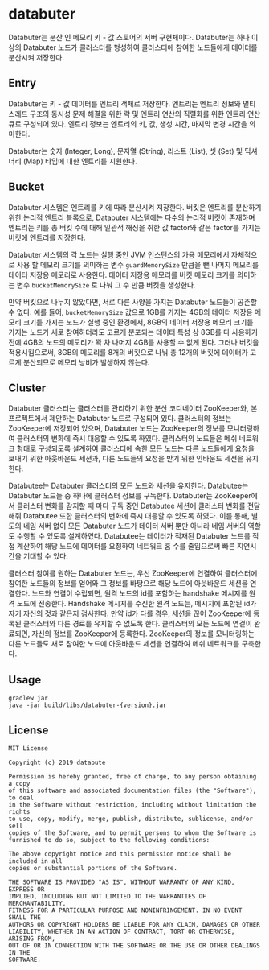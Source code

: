 # databuter

Databuter는 분산 인 메모리 키 - 값 스토어의 서버 구현체이다. Databuter는 하나 이상의 Databuter 노드가 클러스터를 형성하여 클러스터에 참여한 노드들에게 데이터를 분산시켜 저장한다.

## Entry

Databuter는 키 - 값 데이터를 엔트리 객체로 저장한다. 엔트리는 엔트리 정보와 멀티 스레드 구조의 동시성 문제 해결을 위한 락 및 엔트리 연산의 직렬화를 위한 엔트리 연산 큐로 구성되어 있다. 엔트리 정보는 엔트리의 키, 값, 생성 시간, 마지막 변경 시간을 의미한다.

Databuter는 숫자 (Integer, Long), 문자열 (String), 리스트 (List), 셋 (Set) 및 딕셔너리 (Map) 타입에 대한 엔트리를 지원한다.

## Bucket

Databuter 시스템은 엔트리를 키에 따라 분산시켜 저장한다. 버킷은 엔트리를 분산하기 위한 논리적 엔트리 블록으로, Databuter 시스템에는 다수의 논리적 버킷이 존재하며 엔트리는 키를 총 버킷 수에 대해 일관적 해싱을 취한 값 factor와 같은 factor를 가지는 버킷에 엔트리를 저장한다.

Databuter 시스템의 각 노드는 실행 중인 JVM 인스턴스의 가용 메모리에서 자체적으로 사용 할 메모리 크기를 의미하는 변수 `guardMemorySize` 만큼을 뺀 나머지 메모리를 데이터 저장용 메모리로 사용한다. 데이터 저장용 메모리를 버킷 메모리 크기를 의미하는 변수 `bucketMemorySize` 로 나눠 그 수 만큼 버킷을 생성한다.

만약 버킷으로 나누지 않았다면, 서로 다른 사양을 가지는 Databuter 노드들이 공존할 수 없다. 예를 들어, `bucketMemorySize` 값으로 1GB를 가지는 4GB의 데이터 저장용 메모리 크기를 가지는 노드가 실행 중인 환경에서, 8GB의 데이터 저장용 메모리 크기를 가지는 노드가 새로 참여하더라도 고르게 분포되는 데이터 특성 상 8GB를 다 사용하기 전에 4GB의 노드의 메모리가 꽉 차 나머지 4GB를 사용할 수 없게 된다. 그러나 버킷을 적용시킴으로써, 8GB의 메모리를 8개의 버킷으로 나눠 총 12개의 버킷에 데이터가 고르게 분산되므로 메모리 낭비가 발생하지 않는다.

## Cluster

Databuter 클러스터는 클러스터를 관리하기 위한 분산 코디네이터 ZooKeeper와, 본 프로젝트에서 제안하는 Databuter 노드로 구성되어 있다. 클러스터의 정보는 ZooKeeper에 저장되어 있으며, Databuter 노드는 ZooKeeper의 정보를 모니터링하여 클러스터의 변화에 즉시 대응할 수 있도록 하였다. 클러스터의 노드들은 메쉬 네트워크 형태로 구성되도록 설계하여 클러스터에 속한 모든 노드는 다른 노드들에게 요청을 보내기 위한 아웃바운드 세션과, 다른 노드들의 요청을 받기 위한 인바운드 세션을 유지한다.

Databutee는 Databuter 클러스터의 모든 노드와 세션을 유지한다. Databutee는 Databuter 노드들 중 하나에 클러스터 정보를 구독한다. Databuter는 ZooKeeper에서 클러스터 변화를 감지할 때 마다 구독 중인 Databutee 세션에 클러스터 변화를 전달해줘 Databutee 또한 클러스터의 변화에 즉시 대응할 수 있도록 하였다. 이를 통해, 별도의 네임 서버 없이 모든 Databuter 노드가 데이터 서버 뿐만 아니라 네임 서버의 역할도 수행할 수 있도록 설계하였다. Databutee는 데이터가 적재된 Databuter 노드를 직접 계산하여 해당 노드에 데이터를 요청하여 네트워크 홉 수를 줄임으로써 빠른 지연시간을 기대할 수 있다.

클러스터 참여를 원하는 Databuter 노드는, 우선 ZooKeeper에 연결하여 클러스터에 참여한 노드들의 정보를 얻어와 그 정보를 바탕으로 해당 노드에 아웃바운드 세션을 연결한다. 노드와 연결이 수립되면, 원격 노드의 id를 포함하는 handshake 메시지를 원격 노드에 전송한다. Handshake 메시지를 수신한 원격 노드는, 메시지에 포함된 id가 자기 자신의 것과 같은지 검사한다. 만약 id가 다를 경우, 세션을 끊어 ZooKeeper에 등록된 클러스터와 다른 경로를 유지할 수 없도록 한다. 클러스터의 모든 노드에 연결이 완료되면, 자신의 정보를 ZooKeeper에 등록한다. ZooKeeper의 정보를 모니터링하는 다른 노드들도 새로 참여한 노드에 아웃바운드 세션을 연결하여 메쉬 네트워크를 구축한다.

## Usage

```
gradlew jar
java -jar build/libs/databuter-{version}.jar
```

## License

```
MIT License

Copyright (c) 2019 databute

Permission is hereby granted, free of charge, to any person obtaining a copy
of this software and associated documentation files (the "Software"), to deal
in the Software without restriction, including without limitation the rights
to use, copy, modify, merge, publish, distribute, sublicense, and/or sell
copies of the Software, and to permit persons to whom the Software is
furnished to do so, subject to the following conditions:

The above copyright notice and this permission notice shall be included in all
copies or substantial portions of the Software.

THE SOFTWARE IS PROVIDED "AS IS", WITHOUT WARRANTY OF ANY KIND, EXPRESS OR
IMPLIED, INCLUDING BUT NOT LIMITED TO THE WARRANTIES OF MERCHANTABILITY,
FITNESS FOR A PARTICULAR PURPOSE AND NONINFRINGEMENT. IN NO EVENT SHALL THE
AUTHORS OR COPYRIGHT HOLDERS BE LIABLE FOR ANY CLAIM, DAMAGES OR OTHER
LIABILITY, WHETHER IN AN ACTION OF CONTRACT, TORT OR OTHERWISE, ARISING FROM,
OUT OF OR IN CONNECTION WITH THE SOFTWARE OR THE USE OR OTHER DEALINGS IN THE
SOFTWARE.
```

